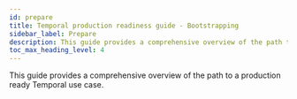 ```yaml
---
id: prepare
title: Temporal production readiness guide - Bootstrapping
sidebar_label: Prepare
description: This guide provides a comprehensive overview of the path to a production ready Temporal use case.
toc_max_heading_level: 4
---
```


<!-- THIS FILE IS GENERATED. DO NOT EDIT THIS FILE DIRECTLY -->

This guide provides a comprehensive overview of the path to a production ready Temporal use case.

